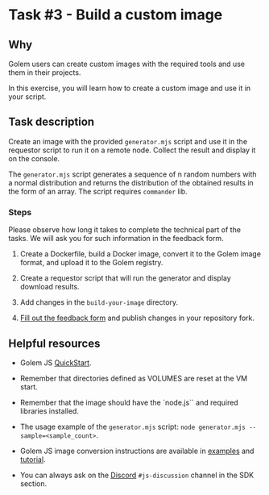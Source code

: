 # Task #3 - Build a custom image

## Why

Golem users can create custom images with the required tools and use them in their projects.

In this exercise, you will learn how to create a custom image and use it in your script.

## Task description

Create an image with the provided `generator.mjs` script and use it in the requestor script to run it on a remote node. Collect the result and display it on the console.

The `generator.mjs` script generates a sequence of n random numbers with a normal distribution and returns the distribution of the obtained results in the form of an array. The script requires `commander` lib.

### Steps

Please observe how long it takes to complete the technical part of the tasks. We will ask you for such information in the feedback form.

1. Create a Dockerfile, build a Docker image, convert it to the Golem image format, and upload it to the Golem registry.

2. Create a requestor script that will run the generator and display download results.

3. Add changes in the `build-your-image` directory.

4. [Fill out the feedback form](./FEEDBACK.md) and publish changes in your repository fork.

## Helpful resources

- Golem JS [QuickStart](https://docs.golem.network/creators/javascript/quickstars/quickstart).

- Remember that directories defined as VOLUMES are reset at the VM start.

- Remember that the image should have the `node.js`` and required libraries installed.

- The usage example of the `generator.mjs` script:
`node generator.mjs --sample=<sample_count>`.

- Golem JS image conversion instructions are available in [examples](https://docs.golem.network/creators/javascript/examples) and [tutorial](https://docs.golem.network/creators/javascript/tutorials/building-custom-image).

- You can always ask on the [Discord](https://chat.golem.network/) `#js-discussion` channel in the SDK section.
